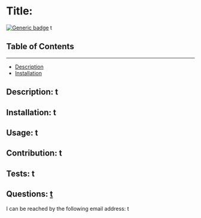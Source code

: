 # Title:      
  [![Generic badge](https://img.shields.io/badge/<License>-<MIT>-<COLOR>.svg)](https://shields.io/)
  t

  ## Table of Contents
  ---------------------
  * [Description](##Description)
  * [Installation](##Installation)
  
   ## Description: t
   
   ## Installation:  t
   
   ## Usage:  t
   
   ## Contribution:  t
   
   ## Tests:  t

   ## Questions:   [t](https://github.com/t)

   I can be reached by the following email address: t 
  
  